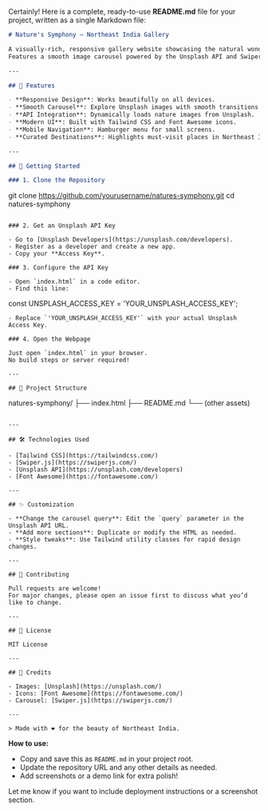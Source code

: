 Certainly! Here is a complete, ready-to-use **README.md** file for your project, written as a single Markdown file:

```markdown
# Nature's Symphony – Northeast India Gallery

A visually-rich, responsive gallery website showcasing the natural wonders of Northeast India.  
Features a smooth image carousel powered by the Unsplash API and Swiper.js, styled with Tailwind CSS.

---

## 🌄 Features

- **Responsive Design**: Works beautifully on all devices.
- **Smooth Carousel**: Explore Unsplash images with smooth transitions (Swiper.js).
- **API Integration**: Dynamically loads nature images from Unsplash.
- **Modern UI**: Built with Tailwind CSS and Font Awesome icons.
- **Mobile Navigation**: Hamburger menu for small screens.
- **Curated Destinations**: Highlights must-visit places in Northeast India.

---

## 🚀 Getting Started

### 1. Clone the Repository

```
git clone https://github.com/yourusername/natures-symphony.git
cd natures-symphony
```

### 2. Get an Unsplash API Key

- Go to [Unsplash Developers](https://unsplash.com/developers).
- Register as a developer and create a new app.
- Copy your **Access Key**.

### 3. Configure the API Key

- Open `index.html` in a code editor.
- Find this line:
  ```
  const UNSPLASH_ACCESS_KEY = 'YOUR_UNSPLASH_ACCESS_KEY';
  ```
- Replace `'YOUR_UNSPLASH_ACCESS_KEY'` with your actual Unsplash Access Key.

### 4. Open the Webpage

Just open `index.html` in your browser.  
No build steps or server required!

---

## 📁 Project Structure

```
natures-symphony/
├── index.html
├── README.md
└── (other assets)
```

---

## 🛠️ Technologies Used

- [Tailwind CSS](https://tailwindcss.com/)
- [Swiper.js](https://swiperjs.com/)
- [Unsplash API](https://unsplash.com/developers)
- [Font Awesome](https://fontawesome.com/)

---

## ✨ Customization

- **Change the carousel query**: Edit the `query` parameter in the Unsplash API URL.
- **Add more sections**: Duplicate or modify the HTML as needed.
- **Style tweaks**: Use Tailwind utility classes for rapid design changes.

---

## 🤝 Contributing

Pull requests are welcome!  
For major changes, please open an issue first to discuss what you’d like to change.

---

## 📄 License

MIT License

---

## 🙏 Credits

- Images: [Unsplash](https://unsplash.com/)
- Icons: [Font Awesome](https://fontawesome.com/)
- Carousel: [Swiper.js](https://swiperjs.com/)

---

> Made with ❤️ for the beauty of Northeast India.
```

**How to use:**  
- Copy and save this as `README.md` in your project root.
- Update the repository URL and any other details as needed.
- Add screenshots or a demo link for extra polish!

Let me know if you want to include deployment instructions or a screenshot section.
